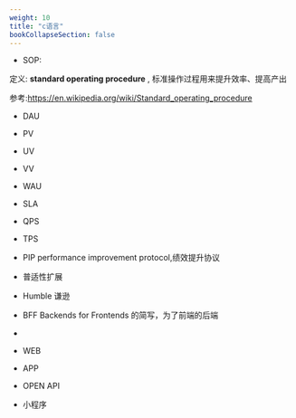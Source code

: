 ```yaml
---
weight: 10
title: "c语言"
bookCollapseSection: false
---
```




- SOP: 

定义:  **standard operating procedure** , 标准操作过程用来提升效率、提高产出

参考:https://en.wikipedia.org/wiki/Standard_operating_procedure

- DAU

- PV

- UV

- VV

- WAU

- SLA

- QPS

- TPS

- PIP performance improvement protocol,绩效提升协议

- 普适性扩展

- Humble 谦逊

- BFF  Backends for Frontends 的简写，为了前端的后端

- 

- WEB
- APP
- OPEN API
- 小程序